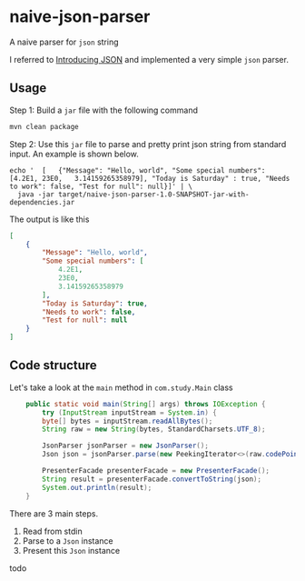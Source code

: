 # naive-json-parser
A naive parser for `json` string

I referred to [Introducing JSON](https://www.json.org/json-en.html)
and implemented a very simple `json` parser.

## Usage

Step 1: Build a `jar` file with the following command
```bash
mvn clean package
```

Step 2: Use this `jar` file to parse and pretty print json string from standard input.
An example is shown below.
```
echo '  [   {"Message": "Hello, world", "Some special numbers": [4.2E1, 23E0,   3.14159265358979], "Today is Saturday" : true, "Needs to work": false, "Test for null": null}]' | \
  java -jar target/naive-json-parser-1.0-SNAPSHOT-jar-with-dependencies.jar
```
The output is like this
```json
[
    {
        "Message": "Hello, world",
        "Some special numbers": [
            4.2E1,
            23E0,
            3.14159265358979
        ],
        "Today is Saturday": true,
        "Needs to work": false,
        "Test for null": null
    }
]
```

## Code structure
Let's take a look at the `main` method in `com.study.Main` class
```java
    public static void main(String[] args) throws IOException {
        try (InputStream inputStream = System.in) {
        byte[] bytes = inputStream.readAllBytes();
        String raw = new String(bytes, StandardCharsets.UTF_8);

        JsonParser jsonParser = new JsonParser();
        Json json = jsonParser.parse(new PeekingIterator<>(raw.codePoints().iterator()));

        PresenterFacade presenterFacade = new PresenterFacade();
        String result = presenterFacade.convertToString(json);
        System.out.println(result);
    }
```

There are 3 main steps.
1. Read from stdin
2. Parse to a `Json` instance
3. Present this `Json` instance



todo